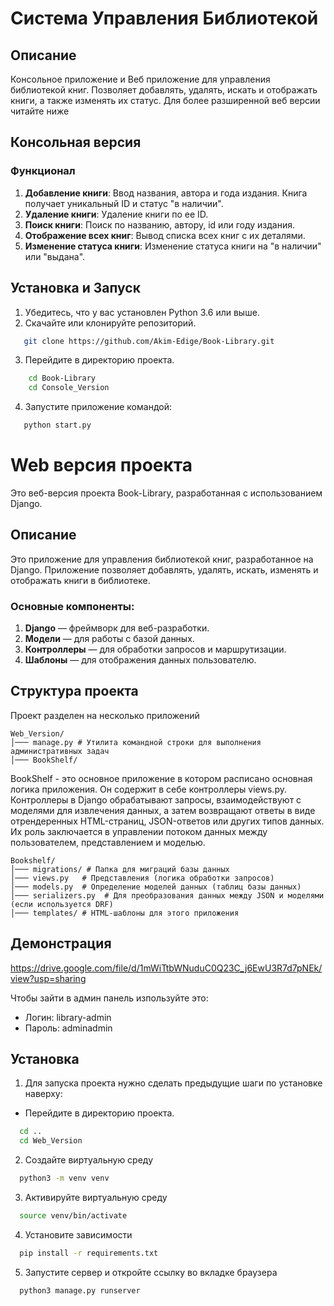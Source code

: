 # Система Управления Библиотекой

## Описание

Консольное приложение и Веб приложение для управления библиотекой книг. Позволяет добавлять, удалять, искать и отображать книги, а также изменять их статус. Для более разширенной веб версии читайте ниже

## Консольная версия

### Функционал

1. **Добавление книги**: Ввод названия, автора и года издания. Книга получает уникальный ID и статус "в наличии".
2. **Удаление книги**: Удаление книги по ее ID.
3. **Поиск книги**: Поиск по названию, автору, id или году издания.
4. **Отображение всех книг**: Вывод списка всех книг с их деталями.
5. **Изменение статуса книги**: Изменение статуса книги на "в наличии" или "выдана".

## Установка и Запуск

1. Убедитесь, что у вас установлен Python 3.6 или выше.
2. Скачайте или клонируйте репозиторий.
```bash
   git clone https://github.com/Akim-Edige/Book-Library.git
```
3. Перейдите в директорию проекта.
```bash
    cd Book-Library
    cd Console_Version
````
4. Запустите приложение командой:

```bash
   python start.py
```



# Web версия проекта

Это веб-версия проекта Book-Library, разработанная с использованием Django.

## Описание

Это приложение для управления библиотекой книг, разработанное на Django. Приложение позволяет добавлять, удалять, искать, изменять и отображать книги в библиотеке.



### Основные компоненты:

1. **Django** — фреймворк для веб-разработки.
2. **Модели** — для работы с базой данных.
3. **Контроллеры** — для обработки запросов и маршрутизации.
4. **Шаблоны** — для отображения данных пользователю.


## Структура проекта

Проект разделен на несколько приложений

```
Web_Version/      
│─── manage.py # Утилита командной строки для выполнения административных задач  
│─── BookShelf/
```
BookShelf - это основное приложение в котором расписано основная логика приложения. Он содержит в себе контроллеры views.py. Контроллеры в Django обрабатывают запросы, взаимодействуют с моделями для извлечения данных, а затем возвращают ответы в виде отрендеренных HTML-страниц, JSON-ответов или других типов данных. Их роль заключается в управлении потоком данных между пользователем, представлением и моделью.
```
Bookshelf/  
│─── migrations/ # Папка для миграций базы данных  
│─── views.py   # Представления (логика обработки запросов)  
│─── models.py  # Определение моделей данных (таблиц базы данных)   
│─── serializers.py  # Для преобразования данных между JSON и моделями (если используется DRF)   
│─── templates/ # HTML-шаблоны для этого приложения  
```

## Демонстрация

https://drive.google.com/file/d/1mWiTtbWNuduC0Q23C_j6EwU3R7d7pNEk/view?usp=sharing


Чтобы зайти в админ панель изпользуйте это:
- Логин: library-admin
- Пароль: adminadmin

## Установка

1) Для запуска проекта нужно сделать предыдущие шаги по установке наверху:

- Перейдите в директорию проекта.
```bash
  cd ..
  cd Web_Version
````
2) Создайте виртуальную среду

```bash
  python3 -m venv venv
````

3) Активируйте виртуальную среду

```bash
  source venv/bin/activate
````
4) Установите зависимости

```bash
  pip install -r requirements.txt
````

5) Запустите сервер и откройте ссылку во вкладке браузера

```bash
  python3 manage.py runserver
````
